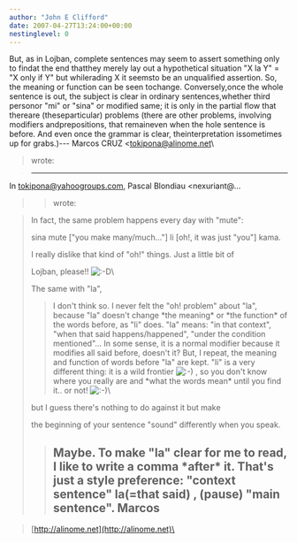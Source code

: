 ```yaml
---
author: "John E Clifford"
date: 2007-04-27T13:24:00+00:00
nestinglevel: 0
---
```

But, as in Lojban, complete sentences may seem to assert something only to findat the end thatthey merely lay out a hypothetical situation "X la Y" = "X only if Y" but whilerading X it seemsto be an unqualified assertion. So, the meaning or function can be seen tochange. Conversely,once the whole sentence is out, the subject is clear in ordinary sentences,whether third personor "mi" or "sina" or modified same; it is only in the partial flow that thereare (theseparticular) problems (there are other problems, involving modifiers andprepositions, that remaineven when the hole sentence is before. And even once the grammar is clear, theinterpretation issometimes up for grabs.)---
 Marcos CRUZ <[tokipona@alinome.net](mailto://tokipona@alinome.net)\
> wrote:

> ---
 In [tokipona@yahoogroups.com](mailto://tokipona@yahoogroups.com), Pascal Blondiau <nexuriant@...
>> wrote:

>> 
> 
> In fact, the same problem happens every day with "mute":
> 
> 
> sina mute \["you make many/much..."\] li \[oh!, it was just "you"\]
> kama.
> 
> 
> I really dislike that kind of "oh!" things. Just a little bit of
> 
> 
> Lojban, please!! ![:-D](images/smilies/icon_e_biggrin.gif "Very Happy")\
>> 
> The same with "la",
>> I don't think so. I never felt the "oh! problem" about "la", because
> "la" doesn't change \*the meaning\* or \*the function\* of the words
> before, as "li" does. "la" means: "in that context", "when that said
> happens/happened", "under the condition mentioned"... In some sense,
> it is a normal modifier because it modifies all said before, doesn't
> it? But, I repeat, the meaning and function of words before "la" are
> kept.
>> "li" is a very different thing: it is a wild frontier ![:-)](images/smilies/icon_e_smile.gif "Smile") , so you
> don't know where you really are and \*what the words mean\* until you
> find it.. or not! ![:-)](images/smilies/icon_e_smile.gif "Smile")\
>> 
> but I guess there's nothing to do against it but make
> 
> the beginning of your sentence "sound" differently when you speak.
>> Maybe. To make "la" clear for me to read, I like to write a comma
> \*after\* it. That's just a style preference: "context sentence"
> la(=that said) , (pause) "main sentence".
>> Marcos
>> --

> [http://alinome.net](http://alinome.net)\
>>>>